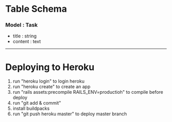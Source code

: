 # Table Schema

### Model : Task
 * title : string
 * content : text


 ---

 # Deploying to Heroku
  1. run "heroku login" to login heroku
  1. run "heroku create" to create an app
  1. run "rails assets:precompile RAILS_ENV=productioh" to compile before deploy
  1. run "git add & commit"
  1. install buildpacks
  1. run "git push heroku master" to deploy master branch
